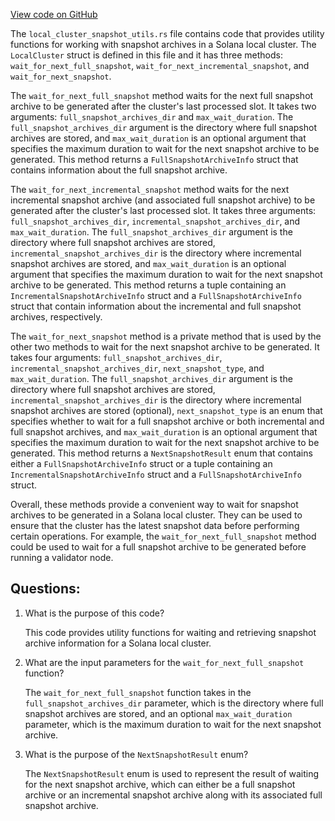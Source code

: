 [View code on GitHub](https://github.com/solana-labs/solana/blob/master/local-cluster/src/local_cluster_snapshot_utils.rs)

The `local_cluster_snapshot_utils.rs` file contains code that provides utility functions for working with snapshot archives in a Solana local cluster. The `LocalCluster` struct is defined in this file and it has three methods: `wait_for_next_full_snapshot`, `wait_for_next_incremental_snapshot`, and `wait_for_next_snapshot`.

The `wait_for_next_full_snapshot` method waits for the next full snapshot archive to be generated after the cluster's last processed slot. It takes two arguments: `full_snapshot_archives_dir` and `max_wait_duration`. The `full_snapshot_archives_dir` argument is the directory where full snapshot archives are stored, and `max_wait_duration` is an optional argument that specifies the maximum duration to wait for the next snapshot archive to be generated. This method returns a `FullSnapshotArchiveInfo` struct that contains information about the full snapshot archive.

The `wait_for_next_incremental_snapshot` method waits for the next incremental snapshot archive (and associated full snapshot archive) to be generated after the cluster's last processed slot. It takes three arguments: `full_snapshot_archives_dir`, `incremental_snapshot_archives_dir`, and `max_wait_duration`. The `full_snapshot_archives_dir` argument is the directory where full snapshot archives are stored, `incremental_snapshot_archives_dir` is the directory where incremental snapshot archives are stored, and `max_wait_duration` is an optional argument that specifies the maximum duration to wait for the next snapshot archive to be generated. This method returns a tuple containing an `IncrementalSnapshotArchiveInfo` struct and a `FullSnapshotArchiveInfo` struct that contain information about the incremental and full snapshot archives, respectively.

The `wait_for_next_snapshot` method is a private method that is used by the other two methods to wait for the next snapshot archive to be generated. It takes four arguments: `full_snapshot_archives_dir`, `incremental_snapshot_archives_dir`, `next_snapshot_type`, and `max_wait_duration`. The `full_snapshot_archives_dir` argument is the directory where full snapshot archives are stored, `incremental_snapshot_archives_dir` is the directory where incremental snapshot archives are stored (optional), `next_snapshot_type` is an enum that specifies whether to wait for a full snapshot archive or both incremental and full snapshot archives, and `max_wait_duration` is an optional argument that specifies the maximum duration to wait for the next snapshot archive to be generated. This method returns a `NextSnapshotResult` enum that contains either a `FullSnapshotArchiveInfo` struct or a tuple containing an `IncrementalSnapshotArchiveInfo` struct and a `FullSnapshotArchiveInfo` struct.

Overall, these methods provide a convenient way to wait for snapshot archives to be generated in a Solana local cluster. They can be used to ensure that the cluster has the latest snapshot data before performing certain operations. For example, the `wait_for_next_full_snapshot` method could be used to wait for a full snapshot archive to be generated before running a validator node.
## Questions: 
 1. What is the purpose of this code?
    
    This code provides utility functions for waiting and retrieving snapshot archive information for a Solana local cluster.

2. What are the input parameters for the `wait_for_next_full_snapshot` function?
    
    The `wait_for_next_full_snapshot` function takes in the `full_snapshot_archives_dir` parameter, which is the directory where full snapshot archives are stored, and an optional `max_wait_duration` parameter, which is the maximum duration to wait for the next snapshot archive.

3. What is the purpose of the `NextSnapshotResult` enum?
    
    The `NextSnapshotResult` enum is used to represent the result of waiting for the next snapshot archive, which can either be a full snapshot archive or an incremental snapshot archive along with its associated full snapshot archive.
